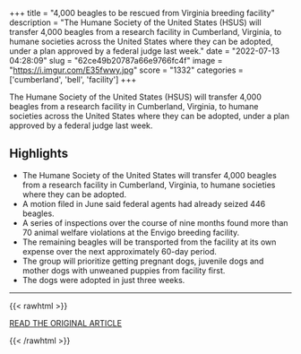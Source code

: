 +++
title = "4,000 beagles to be rescued from Virginia breeding facility"
description = "The Humane Society of the United States (HSUS) will transfer 4,000 beagles from a research facility in Cumberland, Virginia, to humane societies across the United States where they can be adopted, under a plan approved by a federal judge last week."
date = "2022-07-13 04:28:09"
slug = "62ce49b20787a66e9766fc4f"
image = "https://i.imgur.com/E35fwwy.jpg"
score = "1332"
categories = ['cumberland', 'bell', 'facility']
+++

The Humane Society of the United States (HSUS) will transfer 4,000 beagles from a research facility in Cumberland, Virginia, to humane societies across the United States where they can be adopted, under a plan approved by a federal judge last week.

## Highlights

- The Humane Society of the United States will transfer 4,000 beagles from a research facility in Cumberland, Virginia, to humane societies where they can be adopted.
- A motion filed in June said federal agents had already seized 446 beagles.
- A series of inspections over the course of nine months found more than 70 animal welfare violations at the Envigo breeding facility.
- The remaining beagles will be transported from the facility at its own expense over the next approximately 60-day period.
- The group will prioritize getting pregnant dogs, juvenile dogs and mother dogs with unweaned puppies from facility first.
- The dogs were adopted in just three weeks.

---

{{< rawhtml >}}
  <p class="article-category">
    <a target="_blank" href="https://www.cnn.com/2022/07/12/us/beagles-virginia-facility-rescue/index.html">READ THE ORIGINAL ARTICLE</a>
  </p>
{{< /rawhtml >}}
